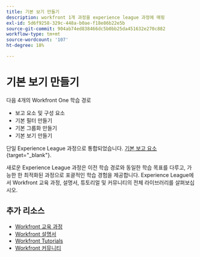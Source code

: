 ```yaml
---
title: 기본 보기 만들기
description: workfront 1개 과정을 experience league 과정에 매핑
exl-id: 5d6f9258-329c-448a-b0ae-f18e86b22e5b
source-git-commit: 904ab74ed838466dc5b0bb25da451632e270c882
workflow-type: tm+mt
source-wordcount: '107'
ht-degree: 18%

---
```


# 기본 보기 만들기

다음 4개의 Workfront One 학습 경로

* 보고 요소 및 구성 요소
* 기본 필터 만들기
* 기본 그룹화 만들기
* 기본 보기 만들기

단일 Experience League 과정으로 통합되었습니다. [기본 보고 요소](https://experienceleague.adobe.com/?recommended=Workfront-U-1-2022.1.reporting){target="_blank"}.

새로운 Experience League 과정은 이전 학습 경로와 동일한 학습 목표를 다루고, 가능한 한 최적화된 과정으로 포괄적인 학습 경험을 제공합니다.  Experience League에서 Workfront 교육 과정, 설명서, 튜토리얼 및 커뮤니티의 전체 라이브러리를 살펴보십시오.

## 추가 리소스

* [Workfront 교육 과정](https://experienceleague.adobe.com/?lang=en&amp;Solution=Workfront#courses)
* [Workfront 설명서](https://experienceleague.adobe.com/docs/workfront.html)
* [Workfront Tutorials](https://experienceleague.adobe.com/docs/workfront-learn/tutorials-workfront/home.html)
* [Workfront 커뮤니티](https://experienceleaguecommunities.adobe.com/t5/workfront/ct-p/workfront)
